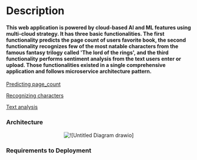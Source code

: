  # Description
#### This web application is powered by cloud-based AI and ML features using multi-cloud strategy. It has three basic functionalities. The first functionality predicts the page count of users favorite book, the second functionality recognizes few of the most natable characters from the famous fantasy trilogy called 'The lord of the rings', and the third functionality performs sentiment analysis from the text users enter or upload. Those functionalities existed in a single comprehensive application and follows microservice architecture pattern.

[Predicting page_count](docs/README1.md) <BR>

[Recognizing characters](docs/README.md2) <BR>

[Text analysis](docs/README.md3)


### Architecture
<div align="center">
<img src="(https://github.com/YohannesAH/CLOUD-AI_PROJECT/assets/114959021/4145f39d-fc9a-46fc-a81a-a39c15b43203" alt="![Untitled Diagram drawio]">
</div>

### Requirements to Deployment
